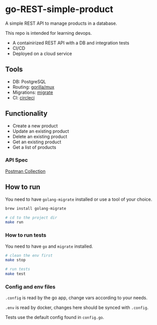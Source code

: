 # go-REST-simple-product

A simple REST API to manage products in a database.

This repo is intended for learning devops.

* A containirized REST API with a DB and integration tests
* CI/CD
* Deployed on a cloud service

## Tools

* DB: PostgreSQL
* Routing: [gorilla/mux](https://github.com/gorilla/mux)
* Migrations: [migrate](https://github.com/golang-migrate/migrate)
* CI: [circleci](https://circleci.com)

## Functionality

* Create a new product
* Update an existing product
* Delete an existing product
* Get an existing product
* Get a list of products

### API Spec

[Postman Collection](https://documenter.getpostman.com/view/13097698/TVRoYmdb)

## How to run

You need to have `golang-migrate` installed or use a tool of your choice.

```bash
brew install golang-migrate
```

```bash
# cd to the project dir
make run
```

### How to run tests

You need to have `go` and `migrate` installed.

```bash
# clean the env first
make stop

# run tests
make test
```

### Config and env files

`.config` is read by the go app, change vars according to your needs.

`.env` is read by docker, changes here should be synced with `.config`.

Tests use the default config found in `config.go`.
